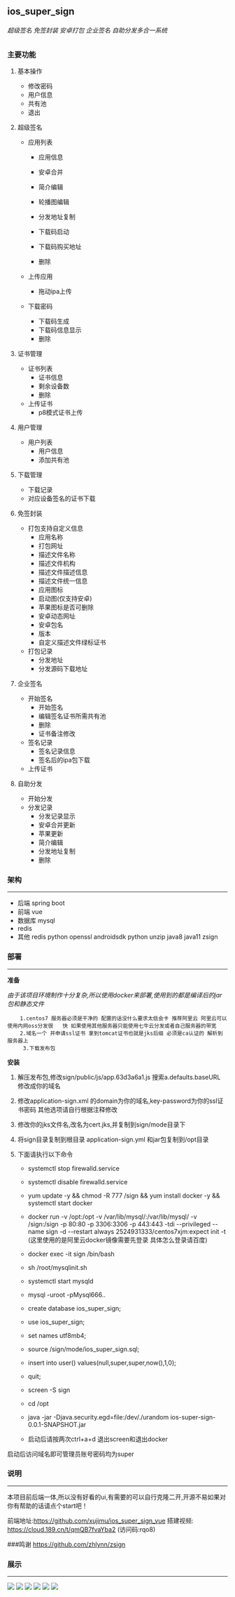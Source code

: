 ## ios_super_sign

###### 超级签名 免签封装 安卓打包 企业签名 自助分发多合一系统

### 主要功能

1. 基本操作

   - 修改密码
   - 用户信息
   - 共有池
   - 退出

2. 超级签名

   - 应用列表

     - 应用信息

     - 安卓合并
     - 简介编辑
     - 轮播图编辑
     - 分发地址复制
     - 下载码启动
     - 下载码购买地址
     - 删除

   - 上传应用

     - 拖动ipa上传

   - 下载密码

     - 下载码生成
     - 下载码信息显示
     - 删除

3. 证书管理

   - 证书列表
     - 证书信息
     - 剩余设备数
     - 删除
   - 上传证书
     - p8模式证书上传

4. 用户管理

   - 用户列表
     - 用户信息
     - 添加共有池

5. 下载管理

   - 下载记录
   - 对应设备签名的证书下载

6. 免签封装

   - 打包支持自定义信息
     - 应用名称
     - 打包网址
     - 描述文件名称
     - 描述文件机构
     - 描述文件描述信息
     - 描述文件统一信息
     - 应用图标
     - 启动图(仅支持安卓)
     - 苹果图标是否可删除
     - 安卓动态网址
     - 安卓包名
     - 版本
     - 自定义描述文件绿标证书
   - 打包记录
     - 分发地址
     - 分发源码下载地址

7. 企业签名

   - 开始签名
     - 开始签名
     - 编辑签名证书所需共有池
     - 删除
     - 证书备注修改
   - 签名记录
     - 签名记录信息
     - 签名后的ipa包下载
   - 上传证书

8. 自助分发

   - 开始分发
   - 分发记录
     - 分发记录显示
     - 安卓合并更新
     - 苹果更新
     - 简介编辑
     - 分发地址复制
     - 删除

### 架构

---

- 后端 spring boot
- 前端 vue
- 数据库 mysql
- redis
- 其他 redis python openssl androidsdk python unzip java8 java11 zsign

### 部署

---



**准备**

​		*由于该项目环境制作十分复杂,所以使用docker来部署,使用到的都是编译后的jar包和静态文件*

 		1.centos7 服务器必须是干净的 配置的话没什么要求太低会卡 推荐阿里云 阿里云可以使用内网oss分发很   快 如果使用其他服务器只能使用七牛云分发或者自己服务器的带宽
 		2.域名一个 并申请ssl证书 拿到tomcat证书也就是jks后缀 必须是ca认证的 解析到服务器上
		 3.下载发布包

**安装**

 1. 解压发布包,修改sign/public/js/app.63d3a6a1.js 搜索a.defaults.baseURL 修改成你的域名

 2. 修改application-sign.xml 的domain为你的域名,key-password为你的ssl证书密码 其他选项请自行根据注释修改

 3. 修改你的jks文件名,改名为cert.jks,并复制到sign/mode目录下

 4. 将sign目录复制到根目录 application-sign.yml 和jar包复制到/opt目录

 5. 下面请执行以下命令

    - systemctl stop firewalld.service

    - systemctl disable firewalld.service

    - yum update -y  && chmod -R 777 /sign && yum install docker -y && systemctl start docker

    - docker run -v /opt:/opt  -v /var/lib/mysql/:/var/lib/mysql/  -v /sign:/sign -p 80:80 -p 3306:3306 -p 443:443 -tdi --privileged    --name sign -d  --restart always 2524931333/centos7xjm:expect  init -t (这里使用的是阿里云docker镜像需要先登录 具体怎么登录请百度)
    - docker exec -it sign /bin/bash
    - sh /root/mysqlinit.sh
    - systemctl start mysqld
    - mysql -uroot -pMysql666..
    - create database ios_super_sign;
    - use ios_super_sign;
    - set names utf8mb4;
    - source /sign/mode/ios_super_sign.sql;
    - insert into user() values(null,super,super,now(),1,0);
    - quit;
    - screen -S sign
    - cd  /opt
    - java -jar -Djava.security.egd=file:/dev/./urandom ios-super-sign-0.0.1-SNAPSHOT.jar
    - 启动后请按两次ctrl+a+d 退出screen和退出docker

    

启动后访问域名即可管理员账号密码均为super

### 说明

---

本项目前后端一体,所以没有好看的ui,有需要的可以自行克隆二开,开源不易如果对你有帮助的话请点个start吧！

前端地址:https://github.com/xujimu/ios_super_sign_vue
搭建视频: https://cloud.189.cn/t/qmQB7fvaYba2 (访问码:rqo8)

###鸣谢
https://github.com/zhlynn/zsign

### 展示

---

![](https://ae04.alicdn.com/kf/H8175f4efd00442899b70cdc100a4cc4d4.jpg)
![](https://ae02.alicdn.com/kf/H54e91a41996f4ace9016d976b03679feU.jpg)
![](https://ae02.alicdn.com/kf/Hf4fcdd3089884144aabb99fd0b9e0da3o.jpg)
![](https://ae02.alicdn.com/kf/H42bbf17c9a7445ecbd0545870a316f33b.jpg)
![](https://ae02.alicdn.com/kf/Hf224715e8e4448e2a7c7419b5ea0eb33u.jpg)
![](https://ae04.alicdn.com/kf/H1887b5e3be104a2395633e768d8c3fabA.jpg)
